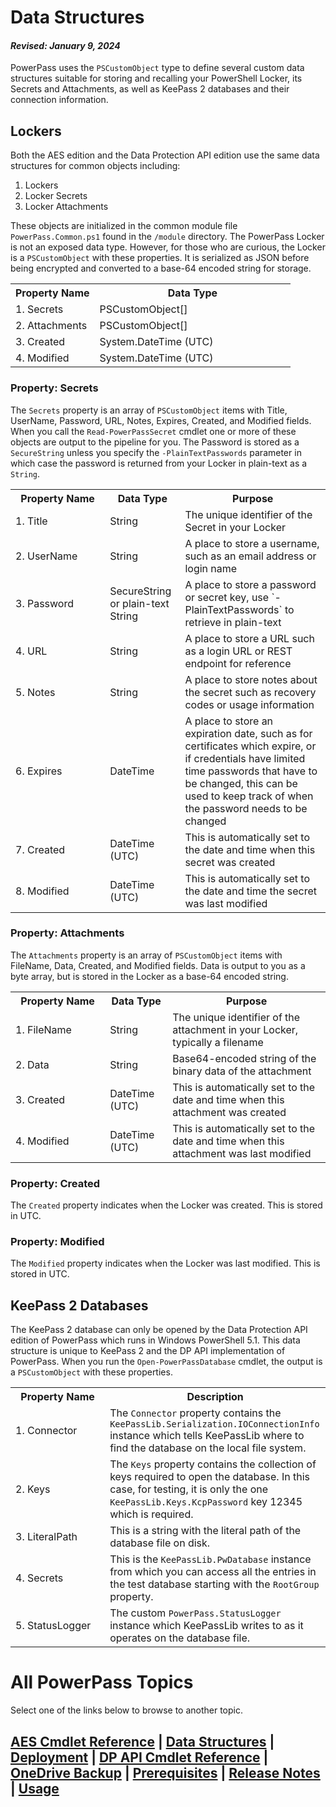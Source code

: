 # Data Structures
#### _Revised: January 9, 2024_
PowerPass uses the `PSCustomObject` type to define several custom data structures suitable for storing and recalling your PowerShell Locker, its Secrets and Attachments, as well as KeePass 2 databases and their connection information.
## Lockers
Both the AES edition and the Data Protection API edition use the same data structures for common objects including:
1. Lockers
2. Locker Secrets
3. Locker Attachments  

These objects are initialized in the common module file `PowerPass.Common.ps1` found in the `/module` directory.
The PowerPass Locker is not an exposed data type.
However, for those who are curious, the Locker is a `PSCustomObject` with these properties.
It is serialized as JSON before being encrypted and converted to a base-64 encoded string for storage.

<table>
<tr><th width="30%">Property Name</th><th>Data Type</th></tr>
<tr><td width="30%">1. Secrets</td><td>PSCustomObject[]</td></tr>
<tr><td width="30%">2. Attachments</td><td>PSCustomObject[]</td></tr>
<tr><td width="30%">3. Created</td><td>System.DateTime (UTC)</td></tr>
<tr><td width="30%">4. Modified</td><td>System.DateTime (UTC)</td></tr>
</table>

### Property: Secrets
The `Secrets` property is an array of `PSCustomObject` items with Title, UserName, Password, URL, Notes, Expires, Created, and Modified fields. When you call the `Read-PowerPassSecret` cmdlet one or more of these objects are output to the pipeline for you. The Password is stored as a `SecureString` unless you specify the `-PlainTextPasswords` parameter in which case the password is returned from your Locker in plain-text as a `String`.

<table>
<tr><th width="30%">Property Name</th><th>Data Type</th><th>Purpose</th></tr>
<tr><td width="30%">1. Title</td><td>String</td><td>The unique identifier of the Secret in your Locker</td></tr>
<tr><td width="30%">2. UserName</td><td>String</td><td>A place to store a username, such as an email address or login name</td></tr>
<tr><td width="30%">3. Password</td><td>SecureString or plain-text String</td><td>A place to store a password or secret key, use `-PlainTextPasswords` to retrieve in plain-text</td></tr>
<tr><td width="30%">4. URL</td><td>String</td><td>A place to store a URL such as a login URL or REST endpoint for reference</td></tr>
<tr><td width="30%">5. Notes</td><td>String</td><td>A place to store notes about the secret such as recovery codes or usage information</td></tr>
<tr><td width="30%">6. Expires</td><td>DateTime</td><td>A place to store an expiration date, such as for certificates which expire, or if credentials have limited time passwords that have to be changed, this can be used to keep track of when the password needs to be changed</td></tr>
<tr><td width="30%">7. Created</td><td>DateTime (UTC)</td><td>This is automatically set to the date and time when this secret was created</td></tr>
<tr><td width="30%">8. Modified</td><td>DateTime (UTC)</td><td>This is automatically set to the date and time the secret was last modified</td></tr>
</table>

### Property: Attachments
The `Attachments` property is an array of `PSCustomObject` items with FileName, Data, Created, and Modified fields. Data is output to you as a byte array, but is stored in the Locker as a base-64 encoded string.

<table>
<tr><th width="30%">Property Name</th><th>Data Type</th><th>Purpose</th></tr>
<tr><td width="30%">1. FileName</td><td>String</td><td>The unique identifier of the attachment in your Locker, typically a filename</td></tr>
<tr><td width="30%">2. Data</td><td>String</td><td>Base64-encoded string of the binary data of the attachment</td></tr>
<tr><td width="30%">3. Created</td><td>DateTime (UTC)</td><td>This is automatically set to the date and time when this attachment was created</td></tr>
<tr><td width="30%">4. Modified</td><td>DateTime (UTC)</td><td>This is automatically set to the date and time when this attachment was last modified</td></tr>
</table>

### Property: Created
The `Created` property indicates when the Locker was created. This is stored in UTC.
### Property: Modified
The `Modified` property indicates when the Locker was last modified. This is stored in UTC.
## KeePass 2 Databases
The KeePass 2 database can only be opened by the Data Protection API edition of PowerPass which runs in Windows PowerShell 5.1.
This data structure is unique to KeePass 2 and the DP API implementation of PowerPass.
When you run the `Open-PowerPassDatabase` cmdlet, the output is a `PSCustomObject` with these properties.

<table>
<tr><th width="30%">Property Name</th><th>Description</th></tr>
<tr><td width="30%">1. Connector</td><td>The <code>Connector</code> property contains the <code>KeePassLib.Serialization.IOConnectionInfo</code> instance which tells KeePassLib where to find the database on the local file system.</td></tr>
<tr><td width="30%">2. Keys</td><td>The <code>Keys</code> property contains the collection of keys required to open the database. In this case, for testing, it is only the one <code>KeePassLib.Keys.KcpPassword</code> key 12345 which is required.</td></tr>
<tr><td width="30%">3. LiteralPath</td><td>This is a string with the literal path of the database file on disk.</td></tr>
<tr><td width="30%">4. Secrets</td><td>This is the <code>KeePassLib.PwDatabase</code> instance from which you can access all the entries in the test database starting with the <code>RootGroup</code> property.</td></tr>
<tr><td width="30%">5. StatusLogger</td><td>The custom <code>PowerPass.StatusLogger</code> instance which KeePassLib writes to as it operates on the database file.</td></tr>
</table>

# All PowerPass Topics
Select one of the links below to browse to another topic.
## [AES Cmdlet Reference](https://chopinrlz.github.io/powerpass/aes-cmdlet-ref) | [Data Structures](https://chopinrlz.github.io/powerpass/data-structures) | [Deployment](https://chopinrlz.github.io/powerpass/deployment) | [DP API Cmdlet Reference](https://chopinrlz.github.io/powerpass/dpapi-cmdlet-ref) | [OneDrive Backup](https://chopinrlz.github.io/powerpass/onedrivebackup) | [Prerequisites](https://chopinrlz.github.io/powerpass/prerequisites) | [Release Notes](https://chopinrlz.github.io/powerpass/release-notes) | [Usage](https://chopinrlz.github.io/powerpass/usage)